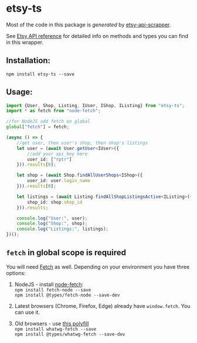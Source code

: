 # etsy-ts

Most of the code in this package is _generated_ by [etsy-api-scrapper](https://github.com/Granga/etsy-api-scraper).

See [Etsy API reference](https://www.etsy.com/developers/documentation/getting_started/api_basics#reference) for detailed info on methods and types you can find in this wrapper.

## Installation:
`npm install etsy-ts --save`

## Usage:
```typescript
import {User, Shop, Listing, IUser, IShop, IListing} from "etsy-ts";
import * as fetch from "node-fetch";

//for NodeJS add fetch on global
global["fetch"] = fetch;

(async () => {
    //get user, then user's shop, then shop's listings
    let user = (await User.getUser<IUser>({
        //add your api_key here
        user_id: ["rptr"]
    })).results[0];

    let shop = (await Shop.findAllUserShops<IShop>({
        user_id: user.login_name
    })).results[0];

    let listings = (await Listing.findAllShopListingsActive<IListing>({
        shop_id: shop.shop_id
    })).results;

    console.log("User:", user);
    console.log("Shop:", shop);
    console.log("Listings:", listings);
})();
```

## `fetch` in global scope is required

You will need [Fetch](https://developer.mozilla.org/en/docs/Web/API/Fetch_API) as well.
Depending on your environment you have three options:  


1. NodeJS - install [node-fetch](https://github.com/bitinn/node-fetch):  
    `npm install fetch-node --save`  
    `npm install @types/fetch-node --save-dev`  
    
2. Latest browsers (Chrome, Firefox, Edge) already have `window.fetch`. You can use it.  

3. Old browsers - use [this polyfill](https://github.com/github/fetch)  
    `npm install whatwg-fetch --save`  
    `npm install @types/whatwg-fetch --save-dev`  
